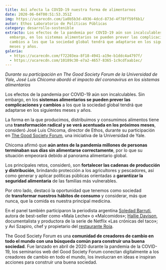 ```yaml
---
title: Así afecta la COVID-19 nuestra forma de alimentarnos
date: 2020-06-04T00:51:53.351Z
img: https://ucarecdn.com/1a0b5b3d-4936-4dcd-873d-4f78ff59f6b1/
autor: Ethos Laboratorio de Políticas Públicas
category: desarrollo-sostenible
extracto: Los efectos de la pandemia por COVID-19 aún son incalculables. Sin
  embargo, en los sistemas alimentarios se pueden prever las complicaciones y
  cambios a los que la sociedad global tendrá que adaptarse en los siguientes
  meses y años.
galeria:
  - https://ucarecdn.com/f72203ea-8f18-4941-a19e-b1ddc4a4797f/
  - https://ucarecdn.com/10189c30-e7a2-4657-8365-1c9cdfaab1ec/
---
```

*Durante su participación en The Good Society Forum de la Universidad de Yale, José Luis Chicoma abordó el impacto del coronavirus en los sistemas alimentarios* 

Los efectos de la pandemia por COVID-19 aún son incalculables. Sin embargo, en los **sistemas alimentarios se pueden prever las complicaciones y cambios** a los que la sociedad global tendrá que adaptarse en los siguientes meses y años. 

La forma en la que producimos, distribuimos y consumimos alimentos tiene una **transformación radical y se verá acentuada en los próximos meses**, consideró José Luis Chicoma, director de Ethos, durante su participación en [The Good Society Forum](https://macmillan.yale.edu/event/good-society-forum-will-coronavirus-change-future-food), una iniciativa de la Universidad de Yale. 

Chicoma afirmó que **aún antes de la pandemia millones de personas terminaban sus días sin alimentarse correctamente**, por lo que su situación empeorará debido al panorama alimentario global.

Los principales retos, consideró, son **fortalecer las cadenas de producción y distribución**, brindando protección a los agricultores y pescadores, así como generar y aplicar políticas públicas orientadas a **garantizar la seguridad alimentaria** de las familias más vulnerables. 

Por otro lado, destacó la oportunidad que tenemos como sociedad de **transformar nuestros hábitos de consumo** y considerar, más que nunca, que la comida es nuestra principal medicina.

En el panel también participaron la periodista argentina [Soledad Barruti](https://twitter.com/solebarruti?lang=es), autora de best-seller como «Mala Leche» o «Malcomidos»; [Hallie Davison](https://twitter.com/ahhyeahhd?lang=es), documentalista y productora de la serie de Netflix «Las crónicas del taco»; y Avi Szapiro, chef y propietario del [restaurante Roia](https://twitter.com/RoiaRestaurant).

The Good Society Forum es una **comunidad de creadores de cambio en todo el mundo con una búsqueda común para construir una buena sociedad**. Fue lanzado en abril de 2020 durante la pandemia de la COVID-19, los seminarios web del Good Society Forum conectan digitalmente a los creadores de cambio en todo el mundo, los involucran en ideas e inspiran acciones para construir una buena sociedad.